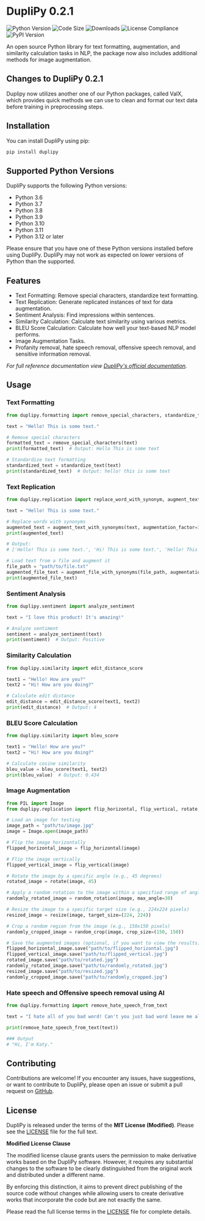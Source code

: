 # DupliPy 0.2.1
![Python Version](https://img.shields.io/badge/python-3.12-blue.svg)
![Code Size](https://img.shields.io/github/languages/code-size/infinitode/duplipy)
![Downloads](https://pepy.tech/badge/duplipy)
![License Compliance](https://img.shields.io/badge/license-compliance-brightgreen.svg)
![PyPI Version](https://img.shields.io/pypi/v/duplipy)

An open source Python library for text formatting, augmentation, and similarity calculation tasks in NLP, the package now also includes additional methods for image augmentation.

## Changes to DupliPy 0.2.1

Duplipy now utilizes another one of our Python packages, called ValX, which provides quick methods we can use to clean and format our text data before training in preprocessing steps.

## Installation

You can install DupliPy using pip:

```bash
pip install duplipy
```

## Supported Python Versions

DupliPy supports the following Python versions:

- Python 3.6
- Python 3.7
- Python 3.8
- Python 3.9
- Python 3.10
- Python 3.11
- Python 3.12 or later

Please ensure that you have one of these Python versions installed before using DupliPy. DupliPy may not work as expected on lower versions of Python than the supported.

## Features

- Text Formatting: Remove special characters, standardize text formatting.
- Text Replication: Generate replicated instances of text for data augmentation.
- Sentiment Analysis: Find impressions within sentences.
- Similarity Calculation: Calculate text similarity using various metrics.
- BLEU Score Calculation: Calculate how well your text-based NLP model performs.
- Image Augmentation Tasks.
- Profanity removal, hate speech removal, offensive speech removal, and sensitive information removal.

*For full reference documentation view [DupliPy's official documentation](https://infinitode-docs.gitbook.io/documentation/package-documentation/duplipy-package-documentation).*

## Usage

### Text Formatting

```python
from duplipy.formatting import remove_special_characters, standardize_text

text = "Hello! This is some text."

# Remove special characters
formatted_text = remove_special_characters(text)
print(formatted_text)  # Output: Hello This is some text

# Standardize text formatting
standardized_text = standardize_text(text)
print(standardized_text)  # Output: hello! this is some text
```

### Text Replication

```python
from duplipy.replication import replace_word_with_synonym, augment_text_with_synonyms

text = "Hello! This is some text."

# Replace words with synonyms
augmented_text = augment_text_with_synonyms(text, augmentation_factor=3, probability=0.5)
print(augmented_text)

# Output:
# ['Hello! This is some text.', 'Hi! This is some text.', 'Hello! This is certain text.']

# Load text from a file and augment it
file_path = "path/to/file.txt"
augmented_file_text = augment_file_with_synonyms(file_path, augmentation_factor=3, probability=0.5)
print(augmented_file_text)
```

### Sentiment Analysis

```python
from duplipy.sentiment import analyze_sentiment

text = "I love this product! It's amazing!"

# Analyze sentiment
sentiment = analyze_sentiment(text)
print(sentiment)  # Output: Positive
```

### Similarity Calculation

```python
from duplipy.similarity import edit_distance_score

text1 = "Hello! How are you?"
text2 = "Hi! How are you doing?"

# Calculate edit distance
edit_distance = edit_distance_score(text1, text2)
print(edit_distance)  # Output: 4
```

### BLEU Score Calculation

```python
from duplipy.similarity import bleu_score

text1 = "Hello! How are you?"
text2 = "Hi! How are you doing?"

# Calculate cosine similarity
bleu_value = bleu_score(text1, text2)
print(bleu_value)  # Output: 0.434
```

### Image Augmentation

```python
from PIL import Image
from duplipy.replication import flip_horizontal, flip_vertical, rotate, random_rotation, resize, crop, random_crop

# Load an image for testing
image_path = "path/to/image.jpg"
image = Image.open(image_path)

# Flip the image horizontally
flipped_horizontal_image = flip_horizontal(image)

# Flip the image vertically
flipped_vertical_image = flip_vertical(image)

# Rotate the image by a specific angle (e.g., 45 degrees)
rotated_image = rotate(image, 45)

# Apply a random rotation to the image within a specified range of angles (e.g., -30 to 30 degrees)
randomly_rotated_image = random_rotation(image, max_angle=30)

# Resize the image to a specific target size (e.g., 224x224 pixels)
resized_image = resize(image, target_size=(224, 224))

# Crop a random region from the image (e.g., 150x150 pixels)
randomly_cropped_image = random_crop(image, crop_size=(150, 150))

# Save the augmented images (optional, if you want to view the results)
flipped_horizontal_image.save("path/to/flipped_horizontal.jpg")
flipped_vertical_image.save("path/to/flipped_vertical.jpg")
rotated_image.save("path/to/rotated.jpg")
randomly_rotated_image.save("path/to/randomly_rotated.jpg")
resized_image.save("path/to/resized.jpg")
randomly_cropped_image.save("path/to/randomly_cropped.jpg")
```

### Hate speech and Offensive speech removal using AI

```python
from duplipy.formatting import remove_hate_speech_from_text

text = "I hate all of you bad word! Can't you just bad word leave me alone! Hi, I'm Katy."

print(remove_hate_speech_from_text(text))

### Output
# "Hi, I'm Katy."
```

## Contributing

Contributions are welcome! If you encounter any issues, have suggestions, or want to contribute to DupliPy, please open an issue or submit a pull request on [GitHub](https://github.com/infinitode/duplipy).

## License

DupliPy is released under the terms of the **MIT License (Modified)**. Please see the [LICENSE](https://github.com/infinitode/duplipy/blob/main/LICENSE) file for the full text.

**Modified License Clause**



The modified license clause grants users the permission to make derivative works based on the DupliPy software. However, it requires any substantial changes to the software to be clearly distinguished from the original work and distributed under a different name.

By enforcing this distinction, it aims to prevent direct publishing of the source code without changes while allowing users to create derivative works that incorporate the code but are not exactly the same.

Please read the full license terms in the [LICENSE](https://github.com/infinitode/duplipy/blob/main/LICENSE) file for complete details.
